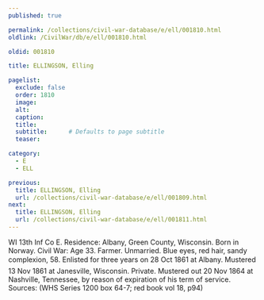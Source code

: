 ```yaml
---
published: true

permalink: /collections/civil-war-database/e/ell/001810.html
oldlink: /CivilWar/db/e/ell/001810.html

oldid: 001810

title: ELLINGSON, Elling

pagelist:
  exclude: false
  order: 1810
  image: 
  alt:
  caption:
  title:
  subtitle:      # Defaults to page subtitle
  teaser:

category: 
  - E 
  - ELL

previous:
  title: ELLINGSON, Elling
  url: /collections/civil-war-database/e/ell/001809.html  
next:
  title: ELLINGSON, Elling
  url: /collections/civil-war-database/e/ell/001811.html   
---
```

WI 13th Inf Co E. Residence: Albany, Green County, Wisconsin. Born in Norway. Civil War: Age 33. Farmer. Unmarried. Blue eyes, red hair, sandy complexion, 5&#146;8&#148;. Enlisted for three years on 28 Oct 1861 at Albany. Mustered 13 Nov 1861 at Janesville, Wisconsin. Private. Mustered out 20 Nov 1864 at Nashville, Tennessee, by reason of expiration of his term of service. Sources: (WHS Series 1200 box 64-7; red book vol 18, p94)